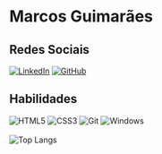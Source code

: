 # Marcos Guimarães

## Redes Sociais
[![LinkedIn](https://img.shields.io/badge/LinkedIn-0077B5?style=for-the-badge&logo=linkedin&logoColor=white)](https://www.linkedin.com/in/marcosviniciusguimaraes/)
[![GitHub](https://img.shields.io/badge/GitHub-100000?style=for-the-badge&logo=github&logoColor=white)](https://github.com/MarcosGuimaraesDEV)

## Habilidades
![HTML5](https://img.shields.io/badge/HTML5-E34F26?style=for-the-badge&logo=html5&logoColor=white)
![CSS3](https://img.shields.io/badge/CSS3-1572B6?style=for-the-badge&logo=css3&logoColor=white)
![Git](https://img.shields.io/badge/GIT-E44C30?style=for-the-badge&logo=git&logoColor=white)
![Windows](https://img.shields.io/badge/Windows-000?style=for-the-badge&logo=windows&logoColor=2CA5E0)
<br><br>
![Top Langs](https://github-readme-stats-git-masterrstaa-rickstaa.vercel.app/api/top-langs/?username=MarcosGuimaraesDEV&bg_color=000&border_color=30A3DC&title_color=E94D5F&text_color=FFF)
